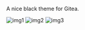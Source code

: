A nice black theme for Gitea.

![img1](https://i.imgur.com/fLCislh.png)
![img2](https://i.imgur.com/ftWZMPD.png)
![img3](https://i.imgur.com/a1xptmO.png)